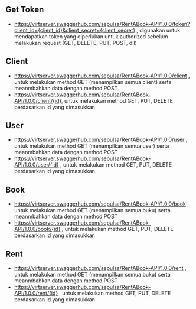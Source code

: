 ## Get Token
- https://virtserver.swaggerhub.com/sepulsa/RentABook-API/1.0.0/token?client_id={client_id}&client_secret={client_secret} , digunakan untuk mendapatkan token yang diperlukan untuk authorized sebelum melakukan request (GET, DELETE, PUT, POST, dll)

## Client
- https://virtserver.swaggerhub.com/sepulsa/RentABook-API/1.0.0/client , untuk melakukan method GET (menampilkan semua client) serta meanmbahkan data dengan method POST
- https://virtserver.swaggerhub.com/sepulsa/RentABook-API/1.0.0/client/{id}, untuk melakukan method GET, PUT, DELETE berdasarkan id yang dimasukkan

## User
- https://virtserver.swaggerhub.com/sepulsa/RentABook-API/1.0.0/user , untuk melakukan method GET (menampilkan semua user) serta meanmbahkan data dengan method POST
- https://virtserver.swaggerhub.com/sepulsa/RentABook-API/1.0.0/user/{id} , untuk melakukan method GET, PUT, DELETE berdasarkan id yang dimasukkan

## Book
- https://virtserver.swaggerhub.com/sepulsa/RentABook-API/1.0.0/book , untuk melakukan method GET (menampilkan semua buku) serta meanmbahkan data dengan method POST
- https://virtserver.swaggerhub.com/sepulsa/RentABook-API/1.0.0/book/{id} , untuk melakukan method GET, PUT, DELETE berdasarkan id yang dimasukkan

## Rent
- https://virtserver.swaggerhub.com/sepulsa/RentABook-API/1.0.0/rent , untuk melakukan method GET (menampilkan semua buku) serta meanmbahkan data dengan method POST
- https://virtserver.swaggerhub.com/sepulsa/RentABook-API/1.0.0/rent/{id} , untuk melakukan method GET, PUT, DELETE berdasarkan id yang dimasukkan